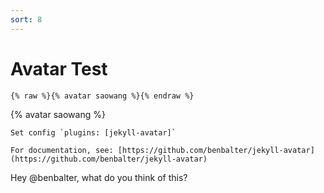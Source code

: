 ```yaml
---
sort: 8
---
```


# Avatar Test

```
{% raw %}{% avatar saowang %}{% endraw %}
```

{% avatar saowang %}


```tip
Set config `plugins: [jekyll-avatar]`

For documentation, see: [https://github.com/benbalter/jekyll-avatar](https://github.com/benbalter/jekyll-avatar)
```


Hey @benbalter, what do you think of this?

